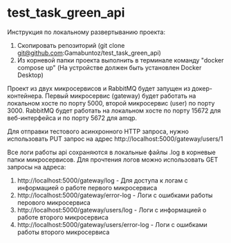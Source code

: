 # test_task_green_api

Инструкция по локальному развертыванию проекта:

1. Скопировать репозиторий (git clone git@github.com:Gamabuntoz/test_task_green_api)
2. Из корневой папки проекта выполнить в терминале команду "docker compose up" (На устройстве должен быть установлен Docker Desktop)

Проект из двух микросервисов и RabbitMQ будет запущен из докер-контейнера.
Первый микросервис (gateway) будет работать на локальном хосте по порту 5000, второй микросервис (user) по порту 3000.
RabbitMQ будет работать на локальном хосте по порту 15672 для веб-интерфейса и по порту 5672 для amqp.


Для отправки тестового асинхронного HTTP запроса, нужно использовать PUT запрос на адрес http://localhost:5000/gateway/users/1

Все логи работы api сохраняются в локальные файлы .log в корневые папки микросервисов.
Для прочтения логов можно использовать GET запросы на адреса:
1. http://localhost:5000/gateway/log - Для доступа к логам с информацией о работе первого микросервиса
2. http://localhost:5000/gateway/error-log - Логи с ошибками работы перового микросервиса
3. http://localhost:5000/gateway/users/log - Логи с информацией о работе второго микросервиса
4. http://localhost:5000/gateway/users/error-log - Логи с ошибками работы второго микросервиса
